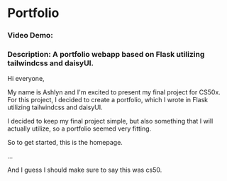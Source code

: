 # Portfolio
### Video Demo:  <URL HERE>
### Description: A portfolio webapp based on Flask utilizing tailwindcss and daisyUI.

Hi everyone,

My name is Ashlyn and I'm excited to present my final project for CS50x.  For this project, I decided to create a portfolio, which I wrote in Flask utilizing tailwindcss and daisyUI.

I decided to keep my final project simple, but also something that I will actually utilize, so a portfolio seemed very fitting.

So to get started, this is the homepage.


...

And I guess I should make sure to say this was cs50.